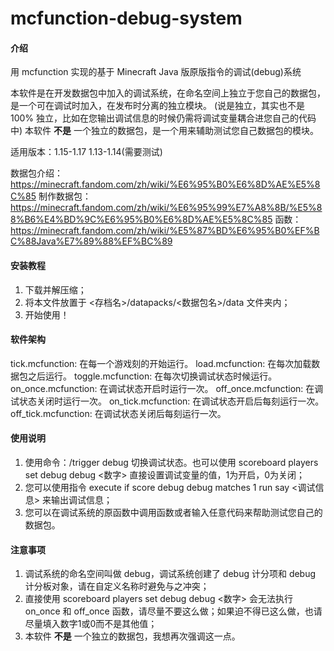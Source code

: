 # mcfunction-debug-system

#### 介绍
用 mcfunction 实现的基于 Minecraft Java 版原版指令的调试(debug)系统

本软件是在开发数据包中加入的调试系统，在命名空间上独立于您自己的数据包，是一个可在调试时加入，在发布时分离的独立模块。
(说是独立，其实也不是 100% 独立，比如在您输出调试信息的时候仍需将调试变量耦合进您自己的代码中)
本软件 **不是** 一个独立的数据包，是一个用来辅助测试您自己数据包的模块。

适用版本：1.15-1.17
1.13-1.14(需要测试)

数据包介绍：https://minecraft.fandom.com/zh/wiki/%E6%95%B0%E6%8D%AE%E5%8C%85
制作数据包：https://minecraft.fandom.com/zh/wiki/%E6%95%99%E7%A8%8B/%E5%88%B6%E4%BD%9C%E6%95%B0%E6%8D%AE%E5%8C%85
函数：https://minecraft.fandom.com/zh/wiki/%E5%87%BD%E6%95%B0%EF%BC%88Java%E7%89%88%EF%BC%89

#### 安装教程
1.  下载并解压缩；
2.  将本文件放置于 <存档名>/datapacks/<数据包名>/data 文件夹内；
3.  开始使用！

#### 软件架构
tick.mcfunction: 在每一个游戏刻的开始运行。
load.mcfunction: 在每次加载数据包之后运行。
toggle.mcfunction: 在每次切换调试状态时候运行。
on_once.mcfunction: 在调试状态开启时运行一次。
off_once.mcfunction: 在调试状态关闭时运行一次。
on_tick.mcfunction: 在调试状态开启后每刻运行一次。
off_tick.mcfunction: 在调试状态关闭后每刻运行一次。

#### 使用说明
1.  使用命令：/trigger debug 切换调试状态。也可以使用 scoreboard players set debug debug <数字> 直接设置调试变量的值，1为开启，0为关闭；
2.  您可以使用指令 execute if score debug debug matches 1 run say <调试信息> 来输出调试信息；
3.  您可以在调试系统的原函数中调用函数或者输入任意代码来帮助测试您自己的数据包。


#### 注意事项

1.  调试系统的命名空间叫做 debug，调试系统创建了 debug 计分项和 debug 计分板对象，请在自定义名称时避免与之冲突；
2.  直接使用 scoreboard players set debug debug <数字> 会无法执行 on_once 和 off_once 函数，请尽量不要这么做；如果迫不得已这么做，也请尽量填入数字1或0而不是其他值；
3.  本软件 **不是** 一个独立的数据包，我想再次强调这一点。
